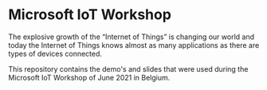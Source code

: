 # Microsoft IoT Workshop

The explosive growth of the “Internet of Things” is changing our world and today the Internet of Things knows almost as many applications as there are types of devices connected.

This repository contains the demo's and slides that were used during the Microsoft IoT Workshop of June 2021 in Belgium.